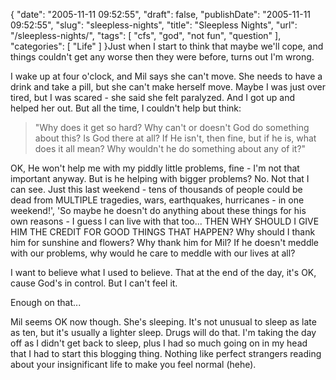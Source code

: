 {
    "date": "2005-11-11 09:52:55",
    "draft": false,
    "publishDate": "2005-11-11 09:52:55",
    "slug": "sleepless-nights",
    "title": "Sleepless Nights",
    "url": "\/sleepless-nights\/",
    "tags": [
        "cfs",
        "god",
        "not fun",
        "question"
    ],
    "categories": [
        "Life"
    ]
}Just when I start to think that maybe we'll cope, and things couldn't
get any worse then they were before, turns out I'm wrong.

I wake up at four o'clock, and Mil says she can't move. She needs to
have a drink and take a pill, but she can't make herself move. Maybe I
was just over tired, but I was scared - she said she felt paralyzed. And
I got up and helped her out. But all the time, I couldn't help but
think:

> "Why does it get so hard? Why can't or doesn't God do something about
> this? Is God there at all? If He isn't, then fine, but if he is, what
> does it all mean? Why wouldn't he do something about any of it?"

OK, He won't help me with my piddly little problems, fine - I'm not that
important anyway. But is he helping with bigger problems? No. Not that I
can see. Just this last weekend - tens of thousands of people could be
dead from MULTIPLE tragedies, wars, earthquakes, hurricanes - in one
weekend!', 'So maybe he doesn't do anything about these things for his
own reasons - I guess I can live with that too... THEN WHY SHOULD I GIVE
HIM THE CREDIT FOR GOOD THINGS THAT HAPPEN? Why should I thank him for
sunshine and flowers? Why thank him for Mil? If he doesn't meddle with
our problems, why would he care to meddle with our lives at all?

I want to believe what I used to believe. That at the end of the day,
it's OK, cause God's in control. But I can't feel it.

Enough on that...

Mil seems OK now though. She's sleeping. It's not unusual to sleep as
late as ten, but it's usually a lighter sleep. Drugs will do that. I'm
taking the day off as I didn't get back to sleep, plus I had so much
going on in my head that I had to start this blogging thing. Nothing
like perfect strangers reading about your insignificant life to make you
feel normal (hehe).